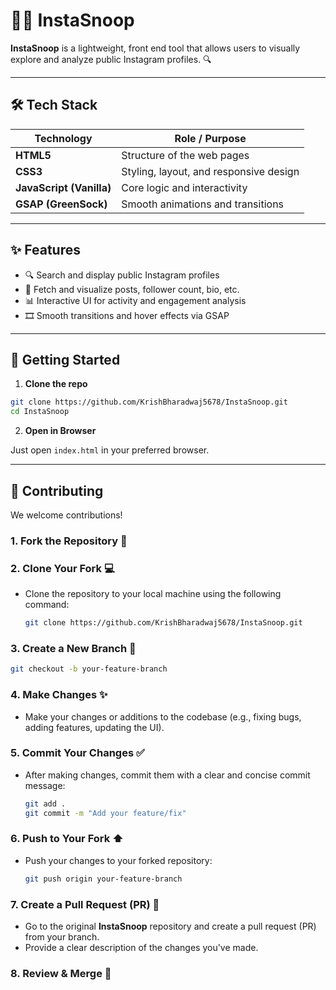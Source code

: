 # 🕵️‍♂️ InstaSnoop

**InstaSnoop** is a lightweight, front end tool that allows users to visually explore and analyze public Instagram profiles. 🔍

---

## 🛠 Tech Stack

| Technology                              | Role / Purpose                         |
| --------------------------------------- | -------------------------------------- |
| **HTML5**                               | Structure of the web pages             |
| **CSS3**                                | Styling, layout, and responsive design |
| **JavaScript (Vanilla)**                | Core logic and interactivity           |
| **GSAP (GreenSock)** | Smooth animations and transitions      |

---

## ✨ Features

* 🔍 Search and display public Instagram profiles
* 📸 Fetch and visualize posts, follower count, bio, etc.
* 📊 Interactive UI for activity and engagement analysis
* 🎞 Smooth transitions and hover effects via GSAP

---

## 🚀 Getting Started

1. **Clone the repo**

```bash
git clone https://github.com/KrishBharadwaj5678/InstaSnoop.git
cd InstaSnoop
```

2. **Open in Browser**

Just open `index.html` in your preferred browser.

---

## 🤝 Contributing

We welcome contributions!

### 1. **Fork the Repository** 🍴

### 2. **Clone Your Fork** 💻

* Clone the repository to your local machine using the following command:

  ```bash
  git clone https://github.com/KrishBharadwaj5678/InstaSnoop.git
  ```

### 3. **Create a New Branch** 🌿

  ```bash
  git checkout -b your-feature-branch
  ```

### 4. **Make Changes** ✨

* Make your changes or additions to the codebase (e.g., fixing bugs, adding features, updating the UI).

### 5. **Commit Your Changes** ✅

* After making changes, commit them with a clear and concise commit message:

  ```bash
  git add .
  git commit -m "Add your feature/fix"
  ```

### 6. **Push to Your Fork** ⬆️

* Push your changes to your forked repository:

  ```bash
  git push origin your-feature-branch
  ```

### 7. **Create a Pull Request (PR)** 🔄

* Go to the original **InstaSnoop** repository and create a pull request (PR) from your branch.
* Provide a clear description of the changes you've made.

### 8. **Review & Merge** 🎉
